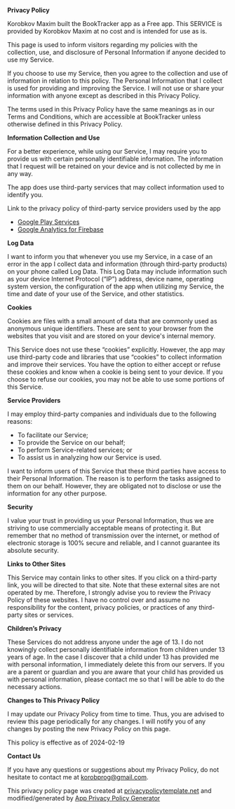 **<ya-tr-span data-index="15-0" data-translated="false" data-source-lang="en" data-target-lang="ru" data-value="Privacy Policy" data-translation="Политика конфиденциальности" data-ch="1" data-type="trSpan">Privacy Policy</ya-tr-span>**

<ya-tr-span data-index="16-0" data-translated="false" data-source-lang="en" data-target-lang="ru" data-value=" Korobkov Maxim built the BookTracker app as a Free app. " data-translation=" Коробков Максим создал приложение BookTracker как бесплатное. " data-ch="0" data-type="trSpan">Korobkov Maxim built the BookTracker app as a Free app.</ya-tr-span> <ya-tr-span data-index="16-1" data-translated="false" data-source-lang="en" data-target-lang="ru" data-value="This SERVICE is provided by Korobkov Maxim at no cost and is intended for use as is. " data-translation="Эта УСЛУГА предоставляется Коробковым Максимом бесплатно и предназначена для использования как есть. " data-ch="0" data-type="trSpan" data-selected="false">This SERVICE is provided by Korobkov Maxim at no cost and is intended for use as is.</ya-tr-span>

<ya-tr-span data-index="17-0" data-translated="false" data-source-lang="en" data-target-lang="ru" data-value=" This page is used to inform visitors regarding my policies with the collection, use, and disclosure of Personal Information if anyone decided to use my Service. " data-translation=" Эта страница используется для информирования посетителей о моих правилах сбора, использования и раскрытия Личной информации, если кто-либо решил воспользоваться моим Сервисом. " data-ch="0" data-type="trSpan" data-selected="false">This page is used to inform visitors regarding my policies with the collection, use, and disclosure of Personal Information if anyone decided to use my Service.</ya-tr-span>

<ya-tr-span data-index="18-0" data-translated="false" data-source-lang="en" data-target-lang="ru" data-value=" If you choose to use my Service, then you agree to the collection and use of information in relation to this policy. " data-translation=" Если вы решите воспользоваться моим Сервисом, значит, вы соглашаетесь на сбор и использование информации в соответствии с этой политикой. " data-ch="0" data-type="trSpan">If you choose to use my Service, then you agree to the collection and use of information in relation to this policy.</ya-tr-span> <ya-tr-span data-index="18-1" data-translated="false" data-source-lang="en" data-target-lang="ru" data-value="The Personal Information that I collect is used for providing and improving the Service. " data-translation="Личная информация, которую я собираю, используется для предоставления и улучшения Сервиса. " data-ch="0" data-type="trSpan">The Personal Information that I collect is used for providing and improving the Service.</ya-tr-span> <ya-tr-span data-index="18-2" data-translated="false" data-source-lang="en" data-target-lang="ru" data-value="I will not use or share your information with anyone except as described in this Privacy Policy. " data-translation="Я не буду использовать или передавать вашу информацию кому-либо, за исключением случаев, описанных в настоящей Политике конфиденциальности. " data-ch="0" data-type="trSpan" data-selected="false">I will not use or share your information with anyone except as described in this Privacy Policy.</ya-tr-span>

<ya-tr-span data-index="19-0" data-translated="false" data-source-lang="en" data-target-lang="ru" data-value=" The terms used in this Privacy Policy have the same meanings as in our Terms and Conditions, which are accessible at BookTracker unless otherwise defined in this Privacy Policy. " data-translation=" Термины, используемые в настоящей Политике конфиденциальности, имеют те же значения, что и в наших Положениях и условиях, которые доступны на BookTracker, если иное не определено в настоящей Политике конфиденциальности. " data-ch="0" data-type="trSpan" data-selected="false">The terms used in this Privacy Policy have the same meanings as in our Terms and Conditions, which are accessible at BookTracker unless otherwise defined in this Privacy Policy.</ya-tr-span>

**<ya-tr-span data-index="20-0" data-translated="false" data-source-lang="en" data-target-lang="ru" data-value="Information Collection and Use" data-translation="Сбор и использование информации" data-ch="0" data-type="trSpan">Information Collection and Use</ya-tr-span>**

<ya-tr-span data-index="21-0" data-translated="false" data-source-lang="en" data-target-lang="ru" data-value=" For a better experience, while using our Service, I may require you to provide us with certain personally identifiable information. " data-translation=" Для улучшения работы при использовании нашего Сервиса я могу потребовать от вас предоставить нам определенную личную информацию. " data-ch="0" data-type="trSpan">For a better experience, while using our Service, I may require you to provide us with certain personally identifiable information.</ya-tr-span> <ya-tr-span data-index="21-1" data-translated="false" data-source-lang="en" data-target-lang="ru" data-value="The information that I request will be retained on your device and is not collected by me in any way. " data-translation="Информация, которую я запрашиваю, будет сохранена на вашем устройстве и никоим образом мной не собирается. " data-ch="0" data-type="trSpan">The information that I request will be retained on your device and is not collected by me in any way.</ya-tr-span>

<ya-tr-span data-index="22-0" data-translated="false" data-source-lang="en" data-target-lang="ru" data-value=" The app does use third-party services that may collect information used to identify you. " data-translation=" Приложение использует сторонние сервисы, которые могут собирать информацию, используемую для вашей идентификации. " data-ch="0" data-type="trSpan">The app does use third-party services that may collect information used to identify you.</ya-tr-span>

<ya-tr-span data-index="23-0" data-translated="false" data-source-lang="en" data-target-lang="ru" data-value=" Link to the privacy policy of third-party service providers used by the app " data-translation=" Ссылка на политику конфиденциальности сторонних поставщиков услуг, используемых приложением " data-ch="0" data-type="trSpan">Link to the privacy policy of third-party service providers used by the app</ya-tr-span>

- [<ya-tr-span data-index="24-0" data-translated="false" data-source-lang="en" data-target-lang="ru" data-value="Google Play Services" data-translation="Сервисы Google Play" data-ch="0" data-type="trSpan">Google Play Services</ya-tr-span>](https://www.google.com/policies/privacy/)
- [<ya-tr-span data-index="25-0" data-translated="false" data-source-lang="en" data-target-lang="ru" data-value="Google Analytics for Firebase" data-translation="Google Analytics для Firebase" data-ch="0" data-type="trSpan">Google Analytics for Firebase</ya-tr-span>](https://firebase.google.com/support/privacy)

**<ya-tr-span data-index="26-0" data-translated="false" data-source-lang="en" data-target-lang="ru" data-value="Log Data" data-translation="Данные Журнала" data-ch="0" data-type="trSpan">Log Data</ya-tr-span>**

<ya-tr-span data-index="27-0" data-translated="false" data-source-lang="en" data-target-lang="ru" data-value=" I want to inform you that whenever you use my Service, in a case of an error in the app I collect data and information (through third-party products) on your phone called Log Data. " data-translation=" Я хочу сообщить вам, что всякий раз, когда вы пользуетесь моим Сервисом, в случае ошибки в приложении я собираю данные и информацию (через продукты сторонних производителей) на вашем телефоне, которые называются Log Data. " data-ch="0" data-type="trSpan">I want to inform you that whenever you use my Service, in a case of an error in the app I collect data and information (through third-party products) on your phone called Log Data.</ya-tr-span> <ya-tr-span data-index="27-1" data-translated="false" data-source-lang="en" data-target-lang="ru" data-value="This Log Data may include information such as your device Internet Protocol (“IP”) address, device name, operating system version, the configuration of the app when utilizing my Service, the time and date of your use of the Service, and other statistics. " data-translation="Эти данные Журнала могут включать такую информацию, как адрес интернет-протокола вашего устройства (“IP”), имя устройства, версию операционной системы, конфигурацию приложения при использовании моего Сервиса, время и дату использования вами Сервиса и другую статистику. " data-ch="0" data-type="trSpan" data-selected="false">This Log Data may include information such as your device Internet Protocol (“IP”) address, device name, operating system version, the configuration of the app when utilizing my Service, the time and date of your use of the Service, and other statistics.</ya-tr-span>

**<ya-tr-span data-index="28-0" data-translated="false" data-source-lang="en" data-target-lang="ru" data-value="Cookies" data-translation="Файлы cookie" data-ch="0" data-type="trSpan">Cookies</ya-tr-span>**

<ya-tr-span data-index="29-0" data-translated="false" data-source-lang="en" data-target-lang="ru" data-value=" Cookies are files with a small amount of data that are commonly used as anonymous unique identifiers. " data-translation=" Файлы cookie - это файлы с небольшим объемом данных, которые обычно используются в качестве анонимных уникальных идентификаторов. " data-ch="0" data-type="trSpan">Cookies are files with a small amount of data that are commonly used as anonymous unique identifiers.</ya-tr-span> <ya-tr-span data-index="29-1" data-translated="false" data-source-lang="en" data-target-lang="ru" data-value="These are sent to your browser from the websites that you visit and are stored on your device's internal memory. " data-translation="Они отправляются в ваш браузер с веб-сайтов, которые вы посещаете, и хранятся во внутренней памяти вашего устройства. " data-ch="0" data-type="trSpan">These are sent to your browser from the websites that you visit and are stored on your device's internal memory.</ya-tr-span>

<ya-tr-span data-index="30-0" data-translated="false" data-source-lang="en" data-target-lang="ru" data-value=" This Service does not use these “cookies” explicitly. " data-translation=" Этот Сервис не использует эти “файлы cookie” явно. " data-ch="0" data-type="trSpan">This Service does not use these “cookies” explicitly.</ya-tr-span> <ya-tr-span data-index="30-1" data-translated="false" data-source-lang="en" data-target-lang="ru" data-value="However, the app may use third-party code and libraries that use “cookies” to collect information and improve their services. " data-translation="Однако приложение может использовать код сторонних производителей и библиотеки, которые используют “файлы cookie” для сбора информации и улучшения своих услуг. " data-ch="0" data-type="trSpan">However, the app may use third-party code and libraries that use “cookies” to collect information and improve their services.</ya-tr-span> <ya-tr-span data-index="30-2" data-translated="false" data-source-lang="en" data-target-lang="ru" data-value="You have the option to either accept or refuse these cookies and know when a cookie is being sent to your device. " data-translation="У вас есть возможность принять или отклонить эти файлы cookie и узнать, когда они отправляются на ваше устройство. " data-ch="0" data-type="trSpan">You have the option to either accept or refuse these cookies and know when a cookie is being sent to your device.</ya-tr-span> <ya-tr-span data-index="30-3" data-translated="false" data-source-lang="en" data-target-lang="ru" data-value="If you choose to refuse our cookies, you may not be able to use some portions of this Service. " data-translation="Если вы решите отказаться от наших файлов cookie, вы не сможете использовать некоторые части этой Услуги. " data-ch="0" data-type="trSpan">If you choose to refuse our cookies, you may not be able to use some portions of this Service.</ya-tr-span>

**<ya-tr-span data-index="33-0" data-translated="false" data-source-lang="en" data-target-lang="ru" data-value="Service Providers" data-translation="Поставщики услуг" data-ch="0" data-type="trSpan">Service Providers</ya-tr-span>**

<ya-tr-span data-index="34-0" data-translated="false" data-source-lang="en" data-target-lang="ru" data-value=" I may employ third-party companies and individuals due to the following reasons: " data-translation=" Я могу нанимать сторонние компании и частных лиц по следующим причинам: " data-ch="0" data-type="trSpan">I may employ third-party companies and individuals due to the following reasons:</ya-tr-span>

- <ya-tr-span data-index="36-0" data-translated="false" data-source-lang="en" data-target-lang="ru" data-value="To facilitate our Service;" data-translation="Для облегчения работы нашего Сервиса;" data-ch="0" data-type="trSpan">To facilitate our Service;</ya-tr-span>
- <ya-tr-span data-index="37-0" data-translated="false" data-source-lang="en" data-target-lang="ru" data-value="To provide the Service on our behalf;" data-translation="Предоставлять Услугу от нашего имени;" data-ch="0" data-type="trSpan">To provide the Service on our behalf;</ya-tr-span>
- <ya-tr-span data-index="38-0" data-translated="false" data-source-lang="en" data-target-lang="ru" data-value="To perform Service-related services; or" data-translation="Для предоставления услуг, связанных с Сервисом; или" data-ch="0" data-type="trSpan">To perform Service-related services; or</ya-tr-span>
- <ya-tr-span data-index="39-0" data-translated="false" data-source-lang="en" data-target-lang="ru" data-value="To assist us in analyzing how our Service is used." data-translation="Чтобы помочь нам в анализе того, как используется наш Сервис." data-ch="0" data-type="trSpan">To assist us in analyzing how our Service is used.</ya-tr-span>

<ya-tr-span data-index="40-0" data-translated="false" data-source-lang="en" data-target-lang="ru" data-value=" I want to inform users of this Service that these third parties have access to their Personal Information. " data-translation=" Я хочу проинформировать пользователей этого Сервиса о том, что эти третьи лица имеют доступ к их Личной информации. " data-ch="0" data-type="trSpan">I want to inform users of this Service that these third parties have access to their Personal Information.</ya-tr-span> <ya-tr-span data-index="40-1" data-translated="false" data-source-lang="en" data-target-lang="ru" data-value="The reason is to perform the tasks assigned to them on our behalf. " data-translation="Причина заключается в выполнении возложенных на них задач от нашего имени. " data-ch="0" data-type="trSpan">The reason is to perform the tasks assigned to them on our behalf.</ya-tr-span> <ya-tr-span data-index="40-2" data-translated="false" data-source-lang="en" data-target-lang="ru" data-value="However, they are obligated not to disclose or use the information for any other purpose. " data-translation="Однако они обязаны не разглашать и не использовать информацию для каких-либо других целей. " data-ch="0" data-type="trSpan">However, they are obligated not to disclose or use the information for any other purpose.</ya-tr-span>

**<ya-tr-span data-index="41-0" data-translated="false" data-source-lang="en" data-target-lang="ru" data-value="Security" data-translation="Безопасность" data-ch="0" data-type="trSpan">Security</ya-tr-span>**

<ya-tr-span data-index="42-0" data-translated="false" data-source-lang="en" data-target-lang="ru" data-value=" I value your trust in providing us your Personal Information, thus we are striving to use commercially acceptable means of protecting it. " data-translation=" Я ценю ваше доверие к предоставлению нам вашей Личной информации, поэтому мы стремимся использовать коммерчески приемлемые средства ее защиты. " data-ch="0" data-type="trSpan">I value your trust in providing us your Personal Information, thus we are striving to use commercially acceptable means of protecting it.</ya-tr-span> <ya-tr-span data-index="42-1" data-translated="false" data-source-lang="en" data-target-lang="ru" data-value="But remember that no method of transmission over the internet, or method of electronic storage is 100% secure and reliable, and I cannot guarantee its absolute security. " data-translation="Но помните, что ни один способ передачи данных через Интернет или электронного хранения не является на 100% безопасным, и я не могу гарантировать его абсолютную безопасность. " data-ch="0" data-type="trSpan">But remember that no method of transmission over the internet, or method of electronic storage is 100% secure and reliable, and I cannot guarantee its absolute security.</ya-tr-span>

**<ya-tr-span data-index="43-0" data-translated="false" data-source-lang="en" data-target-lang="ru" data-value="Links to Other Sites" data-translation="Ссылки на другие сайты" data-ch="0" data-type="trSpan">Links to Other Sites</ya-tr-span>**

<ya-tr-span data-index="44-0" data-translated="false" data-source-lang="en" data-target-lang="ru" data-value=" This Service may contain links to other sites. " data-translation=" Этот Сервис может содержать ссылки на другие сайты. " data-ch="0" data-type="trSpan">This Service may contain links to other sites.</ya-tr-span> <ya-tr-span data-index="44-1" data-translated="false" data-source-lang="en" data-target-lang="ru" data-value="If you click on a third-party link, you will be directed to that site. " data-translation="Если вы нажмете на ссылку сторонних производителей, вы будете перенаправлены на этот сайт. " data-ch="0" data-type="trSpan">If you click on a third-party link, you will be directed to that site.</ya-tr-span> <ya-tr-span data-index="44-2" data-translated="false" data-source-lang="en" data-target-lang="ru" data-value="Note that these external sites are not operated by me. " data-translation="Обратите внимание, что я не управляю этими внешними сайтами. " data-ch="0" data-type="trSpan">Note that these external sites are not operated by me.</ya-tr-span> <ya-tr-span data-index="44-3" data-translated="false" data-source-lang="en" data-target-lang="ru" data-value="Therefore, I strongly advise you to review the Privacy Policy of these websites. " data-translation="Поэтому я настоятельно рекомендую вам ознакомиться с Политикой конфиденциальности этих веб-сайтов. " data-ch="0" data-type="trSpan">Therefore, I strongly advise you to review the Privacy Policy of these websites.</ya-tr-span> <ya-tr-span data-index="44-4" data-translated="false" data-source-lang="en" data-target-lang="ru" data-value="I have no control over and assume no responsibility for the content, privacy policies, or practices of any third-party sites or services. " data-translation="Я не контролирую и не несу никакой ответственности за содержание, политику конфиденциальности или практику любых сторонних сайтов или сервисов. " data-ch="0" data-type="trSpan">I have no control over and assume no responsibility for the content, privacy policies, or practices of any third-party sites or services.</ya-tr-span>

**<ya-tr-span data-index="45-0" data-translated="false" data-source-lang="en" data-target-lang="ru" data-value="Children’s Privacy" data-translation="Конфиденциальность детей" data-ch="0" data-type="trSpan">Children’s Privacy</ya-tr-span>**

<ya-tr-span data-index="46-0" data-translated="false" data-source-lang="en" data-target-lang="ru" data-value=" These Services do not address anyone under the age of 13\. " data-translation=" Эти Сервисы не предназначены для лиц младше 13 лет. " data-ch="0" data-type="trSpan">These Services do not address anyone under the age of 13\.</ya-tr-span> <ya-tr-span data-index="46-1" data-translated="false" data-source-lang="en" data-target-lang="ru" data-value="I do not knowingly collect personally identifiable information from children under 13 years of age. " data-translation="Я сознательно не собираю личную информацию от детей младше 13 лет. " data-ch="0" data-type="trSpan">I do not knowingly collect personally identifiable information from children under 13 years of age.</ya-tr-span> <ya-tr-span data-index="46-2" data-translated="false" data-source-lang="en" data-target-lang="ru" data-value="In the case I discover that a child under 13 has provided me with personal information, I immediately delete this from our servers. " data-translation="В случае, если я обнаружу, что ребенок младше 13 лет предоставил мне личную информацию, я немедленно удаляю ее с наших серверов. " data-ch="0" data-type="trSpan">In the case I discover that a child under 13 has provided me with personal information, I immediately delete this from our servers.</ya-tr-span> <ya-tr-span data-index="46-3" data-translated="false" data-source-lang="en" data-target-lang="ru" data-value="If you are a parent or guardian and you are aware that your child has provided us with personal information, please contact me so that I will be able to do the necessary actions. " data-translation="Если вы являетесь родителем или опекуном и вам известно, что ваш ребенок предоставил нам личную информацию, пожалуйста, свяжитесь со мной, чтобы я смог выполнить необходимые действия. " data-ch="0" data-type="trSpan">If you are a parent or guardian and you are aware that your child has provided us with personal information, please contact me so that I will be able to do the necessary actions.</ya-tr-span>

**<ya-tr-span data-index="47-0" data-translated="false" data-source-lang="en" data-target-lang="ru" data-value="Changes to This Privacy Policy" data-translation="Изменения в этой Политике конфиденциальности" data-ch="0" data-type="trSpan" data-selected="false">Changes to This Privacy Policy</ya-tr-span>**

<ya-tr-span data-index="48-0" data-translated="false" data-source-lang="en" data-target-lang="ru" data-value=" I may update our Privacy Policy from time to time. " data-translation=" Я могу время от времени обновлять нашу Политику конфиденциальности. " data-ch="0" data-type="trSpan">I may update our Privacy Policy from time to time.</ya-tr-span> <ya-tr-span data-index="48-1" data-translated="false" data-source-lang="en" data-target-lang="ru" data-value="Thus, you are advised to review this page periodically for any changes. " data-translation="Таким образом, вам рекомендуется периодически просматривать эту страницу на предмет любых изменений. " data-ch="0" data-type="trSpan" data-selected="false">Thus, you are advised to review this page periodically for any changes.</ya-tr-span> <ya-tr-span data-index="48-2" data-translated="false" data-source-lang="en" data-target-lang="ru" data-value="I will notify you of any changes by posting the new Privacy Policy on this page. " data-translation="Я уведомлю вас о любых изменениях, разместив новую Политику конфиденциальности на этой странице. " data-ch="0" data-type="trSpan">I will notify you of any changes by posting the new Privacy Policy on this page.</ya-tr-span>

<ya-tr-span data-index="49-0" data-translated="false" data-source-lang="en" data-target-lang="ru" data-value="This policy is effective as of 2024-02-19" data-translation="Настоящая политика вступает в силу с 2024-02-19" data-ch="0" data-type="trSpan" data-selected="false">This policy is effective as of 2024-02-19</ya-tr-span>

**<ya-tr-span data-index="50-0" data-translated="false" data-source-lang="en" data-target-lang="ru" data-value="Contact Us" data-translation="Связаться с нами" data-ch="0" data-type="trSpan">Contact Us</ya-tr-span>**

<ya-tr-span data-index="51-0" data-translated="false" data-source-lang="en" data-target-lang="ru" data-value=" If you have any questions or suggestions about my Privacy Policy, do not hesitate to contact me at korobprog@gmail.com. " data-translation=" Если у вас есть какие-либо вопросы или предложения по поводу моей Политики конфиденциальности, не стесняйтесь обращаться ко мне по адресу korobprog@gmail.com. " data-ch="0" data-type="trSpan" data-selected="false">If you have any questions or suggestions about my Privacy Policy, do not hesitate to contact me at korobprog@gmail.com.</ya-tr-span>

<ya-tr-span data-index="52-0" data-translated="false" data-source-lang="en" data-target-lang="ru" data-value="This privacy policy page was created at " data-translation="Эта страница политики конфиденциальности была создана на " data-ch="0" data-type="trSpan">This privacy policy page was created at</ya-tr-span> [<ya-tr-span data-index="52-0" data-translated="false" data-source-lang="en" data-target-lang="ru" data-value="privacypolicytemplate.net " data-translation="privacypolicytemplate.net" data-ch="0" data-type="trSpan">privacypolicytemplate.net</ya-tr-span>](https://privacypolicytemplate.net) <ya-tr-span data-index="52-0" data-translated="false" data-source-lang="en" data-target-lang="ru" data-value="and modified/generated by " data-translation="и изменена / сгенерирована " data-ch="0" data-type="trSpan">and modified/generated by</ya-tr-span> [<ya-tr-span data-index="52-0" data-translated="false" data-source-lang="en" data-target-lang="ru" data-value="App Privacy Policy Generator" data-translation="Генератором политики конфиденциальности приложения" data-ch="0" data-type="trSpan">App Privacy Policy Generator</ya-tr-span>](https://app-privacy-policy-generator.nisrulz.com/)
